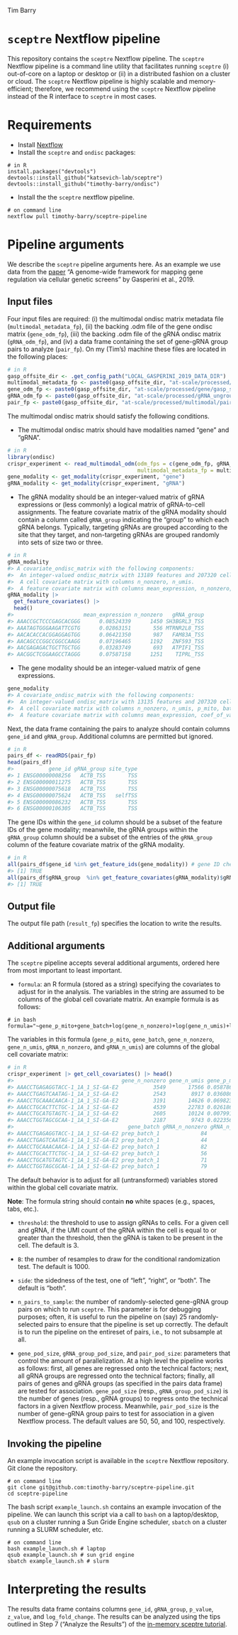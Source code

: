 
Tim Barry

<!-- README.md is generated from README.Rmd. Please edit that file -->

# `sceptre` Nextflow pipeline

This repository contains the `sceptre` Nextflow pipeline. The `sceptre`
Nextflow pipeline is a command line utility that facilitates running
`sceptre` (i) out-of-core on a laptop or desktop or (ii) in a
distributed fashion on a cluster or cloud. The `sceptre` Nextflow
pipeline is highly scalable and memory-efficient; therefore, we
recommend using the `sceptre` Nextflow pipeline instead of the R
interface to `sceptre` in most cases.

# Requirements

-   Install [Nextflow](https://www.nextflow.io/)
-   Install the `sceptre` and `ondisc` packages:

<!-- -->

    # in R
    install.packages("devtools")
    devtools::install_github("katsevich-lab/sceptre")
    devtools::install_github("timothy-barry/ondisc")

-   Install the the `sceptre` nextflow pipeline.

<!-- -->

    # on command line 
    nextflow pull timothy-barry/sceptre-pipeline

# Pipeline arguments

We describe the `sceptre` pipeline arguments here. As an example we use
data from the
[paper](https://www.sciencedirect.com/science/article/pii/S009286741831554X)
“A genome-wide framework for mapping gene regulation via cellular
genetic screens” by Gasperini et al., 2019.

## Input files

Four input files are required: (i) the multimodal ondisc matrix metadata
file (`multimodal_metadata_fp`), (ii) the backing .odm file of the gene
ondisc matrix (`gene_odm_fp`), (iii) the backing .odm file of the gRNA
ondisc matrix (`gRNA_odm_fp`), and (iv) a data frame containing the set
of gene-gRNA group pairs to analyze (`pair_fp`). On my (Tim’s) machine
these files are located in the following places:

``` r
# in R
gasp_offsite_dir <- .get_config_path("LOCAL_GASPERINI_2019_DATA_DIR")
multimodal_metadata_fp <- paste0(gasp_offsite_dir, "at-scale/processed/multimodal/multimodal_metadata.rds")
gene_odm_fp <- paste0(gasp_offsite_dir, "at-scale/processed/gene/gasp_scale_gene_expressions.odm")
gRNA_odm_fp <- paste0(gasp_offsite_dir, "at-scale/processed/gRNA_ungrouped/gasp_scale_gRNA_counts_ungrouped.odm")
pair_fp <- paste0(gasp_offsite_dir, "at-scale/processed/multimodal/pairs.rds")
```

The multimodal ondisc matrix should satisfy the following conditions.

-   The multimodal ondisc matrix should have modalities named “gene” and
    “gRNA”.

``` r
# in R
library(ondisc)
crispr_experiment <- read_multimodal_odm(odm_fps = c(gene_odm_fp, gRNA_odm_fp),
                                         multimodal_metadata_fp = multimodal_metadata_fp)
gene_modality <- get_modality(crispr_experiment, "gene")
gRNA_modality <- get_modality(crispr_experiment, "gRNA")
```

-   The gRNA modality should be an integer-valued matrix of gRNA
    expressions or (less commonly) a logical matrix of gRNA-to-cell
    assignments. The feature covariate matrix of the gRNA modality
    should contain a column called `gRNA_group` indicating the “group”
    to which each gRNA belongs. Typically, targeting gRNAs are grouped
    according to the site that they target, and non-targeting gRNAs are
    grouped randomly into sets of size two or three.

``` r
# in R
gRNA_modality
#> A covariate_ondisc_matrix with the following components:
#>  An integer-valued ondisc_matrix with 13189 features and 207320 cells.
#>  A cell covariate matrix with columns n_nonzero, n_umis.
#>  A feature covariate matrix with columns mean_expression, n_nonzero, gRNA_group.
gRNA_modality |>
  get_feature_covariates() |>
  head()
#>                      mean_expression n_nonzero   gRNA_group
#> AAACCGCTCCCGAGCACGGG      0.08524339      1450 SH3BGRL3_TSS
#> AAATAGTGGGAAGATTCGTG      0.02863151       556 MTRNR2L8_TSS
#> AACACACCACGGAGGAGTGG      0.06421350       987   FAM83A_TSS
#> AACAGCCCGGCCGGCCAAGG      0.07196465      1192   ZNF593_TSS
#> AACGAGAGACTGCTTGCTGG      0.03283749       693   ATPIF1_TSS
#> AACGGCTCGGAAGCCTAGGG      0.07587158      1251    TIPRL_TSS
```

-   The gene modality should be an integer-valued matrix of gene
    expressions.

``` r
gene_modality
#> A covariate_ondisc_matrix with the following components:
#>  An integer-valued ondisc_matrix with 13135 features and 207320 cells.
#>  A cell covariate matrix with columns n_nonzero, n_umis, p_mito, batch.
#>  A feature covariate matrix with columns mean_expression, coef_of_variation, n_nonzero.
```

Next, the data frame containing the pairs to analyze should contain
columns `gene_id` and `gRNA_group`. Additional columns are permitted but
ignored.

``` r
# in R
pairs_df <- readRDS(pair_fp)
head(pairs_df)
#>           gene_id gRNA_group site_type
#> 1 ENSG00000008256   ACTB_TSS       TSS
#> 2 ENSG00000011275   ACTB_TSS       TSS
#> 3 ENSG00000075618   ACTB_TSS       TSS
#> 4 ENSG00000075624   ACTB_TSS   selfTSS
#> 5 ENSG00000086232   ACTB_TSS       TSS
#> 6 ENSG00000106305   ACTB_TSS       TSS
```

The gene IDs within the `gene_id` column should be a subset of the
feature IDs of the gene modality; meanwhile, the gRNA groups within the
`gRNA_group` column should be a subset of the entries of the
`gRNA_group` column of the feature covariate matrix of the gRNA
modality.

``` r
# in R
all(pairs_df$gene_id %in% get_feature_ids(gene_modality)) # gene ID check
#> [1] TRUE
all(pairs_df$gRNA_group  %in% get_feature_covariates(gRNA_modality)$gRNA_group) # gRNA group check
#> [1] TRUE
```

## Output file

The output file path (`result_fp`) specifies the location to write the
results.

## Additional arguments

The `sceptre` pipeline accepts several additional arguments, ordered
here from most important to least important.

-   `formula`: an R formula (stored as a string) specifying the
    covariates to adjust for in the analysis. The variables in the
    string are assumed to be columns of the global cell covariate
    matrix. An example formula is as follows:

<!-- -->

    # in bash
    formula="~gene_p_mito+gene_batch+log(gene_n_nonzero)+log(gene_n_umis)+log(gRNA_n_nonzero)+log(gRNA_n_umis)"

The variables in this formula (`gene_p_mito`, `gene_batch`,
`gene_n_nonzero`, `gene_n_umis`, `gRNA_n_nonzero`, and `gRNA_n_umis`)
are columns of the global cell covariate matrix:

``` r
# in R
crispr_experiment |> get_cell_covariates() |> head() 
#>                                  gene_n_nonzero gene_n_umis gene_p_mito
#> AAACCTGAGAGGTACC-1_1A_1_SI-GA-E2           3549       17566 0.058786706
#> AAACCTGAGTCAATAG-1_1A_1_SI-GA-E2           2543        8917 0.036086518
#> AAACCTGCAAACAACA-1_1A_1_SI-GA-E2           3191       14626 0.069823051
#> AAACCTGCACTTCTGC-1_1A_1_SI-GA-E2           4539       22783 0.026186508
#> AAACCTGCATGTAGTC-1_1A_1_SI-GA-E2           2605       10124 0.007991318
#> AAACCTGGTAGCGCAA-1_1A_1_SI-GA-E2           2187        9743 0.022356681
#>                                    gene_batch gRNA_n_nonzero gRNA_n_umis
#> AAACCTGAGAGGTACC-1_1A_1_SI-GA-E2 prep_batch_1             84         994
#> AAACCTGAGTCAATAG-1_1A_1_SI-GA-E2 prep_batch_1             44         347
#> AAACCTGCAAACAACA-1_1A_1_SI-GA-E2 prep_batch_1             82         930
#> AAACCTGCACTTCTGC-1_1A_1_SI-GA-E2 prep_batch_1             56         579
#> AAACCTGCATGTAGTC-1_1A_1_SI-GA-E2 prep_batch_1             71        1098
#> AAACCTGGTAGCGCAA-1_1A_1_SI-GA-E2 prep_batch_1             79        1276
```

The default behavior is to adjust for all (untransformed) variables
stored within the global cell covariate matrix.

**Note**: The formula string should contain **no** white spaces (e.g.,
spaces, tabs, etc.).

-   `threshold`: the threshold to use to assign gRNAs to cells. For a
    given cell and gRNA, if the UMI count of the gRNA within the cell is
    equal to or greater than the threshold, then the gRNA is taken to be
    present in the cell. The default is 3.

-   `B`: the number of resamples to draw for the conditional
    randomization test. The default is 1000.

-   `side`: the sidedness of the test, one of “left”, “right”, or
    “both”. The default is “both”.

-   `n_pairs_to_sample`: the number of randomly-selected gene-gRNA group
    pairs on which to run `sceptre`. This parameter is for debugging
    purposes; often, it is useful to run the pipeline on (say) 25
    randomly-selected pairs to ensure that the pipeline is set up
    correctly. The default is to run the pipeline on the entireset of
    pairs, i.e., to not subsample at all.

-   `gene_pod_size`, `gRNA_group_pod_size`, and `pair_pod_size`:
    parameters that control the amount of parallelization. At a high
    level the pipeline works as follows: first, all genes are regressed
    onto the technical factors; next, all gRNA groups are regressed onto
    the technical factors; finally, all pairs of genes and gRNA groups
    (as specified in the pairs data frame) are tested for association.
    `gene_pod_size` (resp., `gRNA_group_pod_size`) is the number of
    genes (resp., gRNA groups) to regress onto the technical factors in
    a given Nextflow process. Meanwhile, `pair_pod_size` is the number
    of gene-gRNA group pairs to test for association in a given Nextflow
    process. The default values are 50, 50, and 100, respectively.

## Invoking the pipeline

An example invocation script is available in the `sceptre` Nextflow
repository. Git clone the repository.

    # on command line
    git clone git@github.com:timothy-barry/sceptre-pipeline.git
    cd sceptre-pipeline

The bash script `example_launch.sh` contains an example invocation of
the pipeline. We can launch this script via a call to `bash` on a
laptop/desktop, `qsub` on a cluster running a Sun Gride Engine
scheduler, `sbatch` on a cluster running a SLURM scheduler, etc.

    # on command line
    bash example_launch.sh # laptop
    qsub example_launch.sh # sun grid engine
    sbatch example_launch.sh # slurm

# Interpreting the results

The results data frame contains columns `gene_id`, `gRNA_group`,
`p_value`, `z_value`, and `log_fold_change`. The results can be analyzed
using the tips outlined in Step 7 (“Analyze the Results”) of the
[in-memory sceptre
tutorial](https://katsevich-lab.github.io/sceptre/articles/using_sceptre_v2.html).
